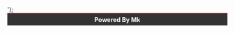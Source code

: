 <style>body:after{content:"Powered By Mk";white-space:pre;text-align:center;font-weight:bold;padding:5px;background:#333;border-top:2px solid red;display:block;max-width:100%;color:#fff;margin-right:-1px!important;}</style>');
